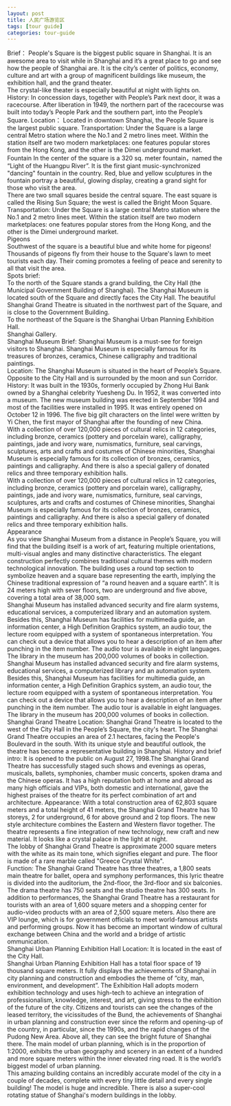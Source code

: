 ```yaml
---
layout: post
title: 人民广场游览区  
tags: [tour guide]
categories: tour-guide
---
```


Brief： 
People's Square is the biggest public square in Shanghai. It is an awesome area to visit while in Shanghai and it’s a great place to go and see how the people of Shanghai are. 
It is the city’s center of politics, economy, culture and art with a group of magnificent buildings like museum, the exhibition hall, and the grand theater.  
The crystal-like theater is especially beautiful at night with lights on.   History: 
In concession days, together with People’s Park next door, it was a racecourse. 
After liberation in 1949, the northern part of the racecourse was built into today’s People Park and the southern part, into the People’s Square. 
Location： 
Located in downtown Shanghai, the People Square is the largest public square. Transportation: 
Under the Square is a large central Metro station where the No.1 and 2 metro lines meet.  Within the station itself are two modern marketplaces: one features popular stores from the Hong Kong, and the other is the Dimei underground market.  
Fountain 
In the center of the square is a 320 sq. meter fountain，named the “Light of the Huangpu River”. It is the first giant music-synchronized "dancing" fountain in the country. Red, blue and yellow sculptures in the fountain portray a beautiful, glowing display, creating a grand sight for those who visit the area.  
There are two small squares beside the central square. The east square is called the Rising Sun Square; the west is called the Bright Moon Square. 
Transportation: 
Under the Square is a large central Metro station where the No.1 and 2 metro lines meet.
Within the station itself are two modern marketplaces: one features popular stores from the Hong Kong, and the other is the Dimei underground market.  
Pigeons  
Southwest of the square is a beautiful blue and white home for pigeons! Thousands of pigeons fly from their house to the Square's lawn to meet tourists each day. Their coming promotes a feeling of peace and serenity to all that visit the area.  
Spots brief:  
To the north of the Square stands a grand building, the City Hall (the Municipal Government Building of Shanghai). 
The Shanghai Museum is located south of the Square and directly faces the City Hall.  The beautiful Shanghai Grand Theatre is situated in the northwest part of the Square, and is close to the Government Building.  
To the northeast of the Square is the Shanghai Urban Planning Exhibition Hall.   
Shanghai Gallery.   
Shanghai Museum   Brief: 
Shanghai Museum is a must-see for foreign visitors to Shanghai. 
Shanghai Museum is especially famous for its treasures of bronzes, ceramics, Chinese calligraphy and traditional paintings.  
Location: 
The Shanghai Museum is situated in the heart of People’s Square. Opposite to the City Hall and is surrounded by the moon and sun Corridor. 
History: 
It was built in the 1930s, formerly occupied by Zhong Hui Bank owned by a Shanghai celebrity Yuesheng Du. In 1952, it was converted into a museum. The new museum building was erected in September 1994 and most of the facilities were installed in 1995. It was entirely opened on October 12 in 1996. The five big gilt characters on the lintel were written by Yi Chen, the first mayor of Shanghai after the founding of new China.  
With a collection of over 120,000 pieces of cultural relics in 12 categories, including bronze, ceramics (pottery and porcelain ware), calligraphy, paintings, jade and ivory ware, numismatics, furniture, seal carvings, sculptures, arts and crafts and costumes of Chinese minorities, Shanghai Museum is especially famous for its collection of bronzes, ceramics, paintings and calligraphy. And there is also a special gallery of donated relics and three temporary exhibition halls.  
With a collection of over 120,000 pieces of cultural relics in 12 categories, including bronze, ceramics (pottery and porcelain ware), calligraphy, paintings, jade and ivory ware, numismatics, furniture, seal carvings, sculptures, arts and crafts and costumes of Chinese minorities, Shanghai Museum is especially famous for its collection of bronzes, ceramics, paintings and calligraphy. And there is also a special gallery of donated relics and three temporary exhibition halls.  
Appearance   
As you view Shanghai Museum from a distance in People’s Square, you will find that the building itself is a work of art, featuring multiple orientations, multi-visual angles and many distinctive characteristics. The elegant construction perfectly combines traditional cultural themes with modern technological innovation. The building uses a round top section to symbolize heaven and a square base representing the earth, implying the Chinese traditional expression of “a round heaven and a square earth”. It is 24 meters high with sever floors, two are underground and five above, covering a total area of 38,000 sqm.  
Shanghai Museum has installed advanced security and fire alarm systems, educational services, a computerized library and an automation system. Besides this, Shanghai Museum has facilities for multimedia guide, an information center, a High Definition Graphics system, an audio tour, the lecture room equipped with a system of spontaneous interpretation. You can check out a device that allows you to hear a description of an item after punching in the item number. The audio tour is available in eight languages. The library in the museum has 200,000 volumes of books in collection.  
Shanghai Museum has installed advanced security and fire alarm systems, educational services, a computerized library and an automation system. Besides this, Shanghai Museum has facilities for multimedia guide, an information center, a High Definition Graphics system, an audio tour, the lecture room equipped with a system of spontaneous interpretation. You can check out a device that allows you to hear a description of an item after punching in the item number. The audio tour is available in eight languages. The library in the museum has 200,000 volumes of books in collection.  
Shanghai Grand Theatre Location: 
Shanghai Grand Theatre is located to the west of the City Hall in the People’s Square, the city's heart. The Shanghai Grand Theatre occupies an area of 2.1 hectares, facing the People's Boulevard in the south. With its unique style and beautiful outlook, the theatre has become a representative building in Shanghai. 
History and brief intro: 
It is opened to the public on August 27, 1998.The Shanghai Grand Theatre has successfully staged such shows and evenings as operas, musicals, ballets, symphonies, chamber music concerts, spoken drama and the Chinese operas. It has a high reputation both at home and abroad as many high officials and VIPs, both domestic and international, gave the highest praises of the theatre for its perfect combination of art and architecture. 
Appearance: 
With a total construction area of 62,803 square meters and a total height of 41 meters, the Shanghai Grand Theatre has 10 storeys, 2 for underground, 6 for above ground and 2 top floors. The new style architecture combines the Eastern and Western flavor together. The theatre represents a fine integration of new technology, new craft and new material. It looks like a crystal palace in the light at night.  
The lobby of Shanghai Grand Theatre is approximate 2000 square meters with the white as its main tone, which signifies elegant and pure. The floor is made of a rare marble called "Greece Crystal White".  
 Function: 
The Shanghai Grand Theatre has three theatres, a 1,800 seats main theatre for ballet, opera and symphony performances, this lyric theatre is divided into the auditorium, the 2nd-floor, the 3rd-floor and six balconies. The drama theatre has 750 seats and the studio theatre has 300 seats. 
In addition to performances, the Shanghai Grand Theatre has a restaurant for tourists with an area of 1,600 square meters and a shopping center for audio-video products with an area of 2,500 square meters. Also there are VIP lounge, which is for government officials to meet world-famous artists and performing groups. 
Now it has become an important window of cultural exchange between China and the world and a bridge of artistic ommunication.   
Shanghai Urban Planning Exhibition Hall   Location: 
It is located in the east of the City Hall.   
Shanghai Urban Planning Exhibition Hall has a total floor space of 19 thousand square meters. It fully displays the achievements of Shanghai in city planning and construction and embodies the theme of “city, man, environment, and development”. The Exhibition Hall adopts modern exhibition technology and uses high-tech to achieve an integration of professionalism, knowledge, interest, and art, giving stress to the exhibition of the future of the city. Citizens and tourists can see the changes of the leased territory, the vicissitudes of the Bund, the achievements of Shanghai in urban planning and construction ever since the reform and opening-up of the country, in particular, since the 1990s, and the rapid changes of the Pudong New Area. Above all, they can see the bright future of Shanghai there. The main model of urban planning, which is in the proportion of 1:2000, exhibits the urban geography and scenery in an extent of a hundred and more square meters within the inner elevated ring road. It is the world’s biggest model of urban planning.  
This amazing building contains an incredibly accurate model of the city in a couple of decades, complete with every tiny little detail and every single building! The model is huge and incredible. There is also a super-cool rotating statue of Shanghai's modern buildings in the lobby. 